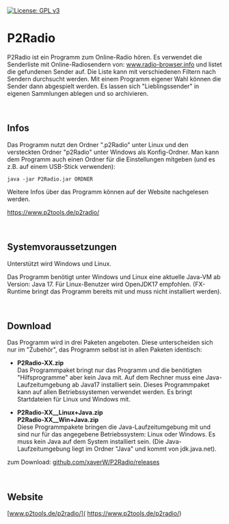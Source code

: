 [![License: GPL v3](https://img.shields.io/badge/License-GPL%20v3-blue.svg)](http://www.gnu.org/licenses/gpl-3.0)

# P2Radio

P2Radio ist ein Programm zum Online-Radio hören. Es verwendet die Senderliste mit Online-Radiosendern von: www.radio-browser.info und listet die gefundenen Sender auf. Die Liste kann mit verschiedenen Filtern nach Sendern durchsucht werden. Mit einem Programm eigener Wahl können die Sender dann abgespielt werden. Es lassen sich "Lieblingssender" in eigenen Sammlungen ablegen und so archivieren.

<br />

## Infos
Das Programm nutzt den Ordner ".p2Radio" unter Linux und den versteckten Ordner "p2Radio" unter Windows als Konfig-Ordner. Man kann dem Programm auch einen Ordner für die Einstellungen mitgeben (und es z.B. auf einem USB-Stick verwenden):

```
java -jar P2Radio.jar ORDNER
```

Weitere Infos über das Programm können auf der Website nachgelesen werden.

https://www.p2tools.de/p2radio/

<br />

## Systemvoraussetzungen
Unterstützt wird Windows und Linux.

Das Programm benötigt unter Windows und Linux eine aktuelle Java-VM ab Version: Java 17. Für Linux-Benutzer wird OpenJDK17 empfohlen. (FX-Runtime bringt das Programm bereits mit und muss nicht installiert werden).

<br />

## Download
Das Programm wird in drei Paketen angeboten. Diese unterscheiden sich nur im "Zubehör", das Programm selbst ist in allen Paketen identisch:

- **P2Radio-XX.zip**  
  Das Programmpaket bringt nur das Programm und die benötigten "Hilfsprogramme" aber kein Java mit. Auf dem Rechner muss eine Java-Laufzeitumgebung ab Java17 installiert sein. Dieses Programmpaket kann auf allen Betriebssystemen verwendet werden. Es bringt Startdateien für Linux und Windows mit.

- **P2Radio-XX__Linux+Java.zip**  
  **P2Radio-XX__Win+Java.zip**  
  Diese Programmpakete bringen die Java-Laufzeitumgebung mit und sind nur für das angegebene Betriebssystem: Linux oder Windows. Es muss kein Java auf dem System installiert sein. (Die Java-Laufzeitumgebung liegt im Ordner "Java" und kommt von jdk.java.net).

zum Download: [github.com/xaverW/P2Radio/releases](https://github.com/xaverW/P2Radio/releases)

<br />

## Website
[www.p2tools.de/p2radio/]( https://www.p2tools.de/p2radio/)
